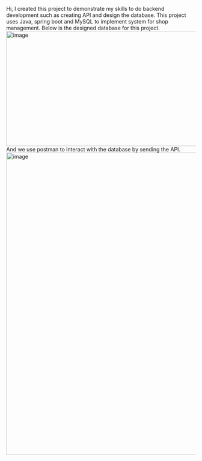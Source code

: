 Hi, I created this project to demonstrate my skills to do backend development such as creating API and design the database.
This project uses Java, spring boot and MySQL to implement system for shop management. Below is the designed database for this project.
<img width="1237" height="305" alt="image" src="https://github.com/user-attachments/assets/1ff69071-29f8-41f0-a514-4d0c448966f6" />
And we use postman to interact with the database by sending the API.
<img width="1851" height="801" alt="image" src="https://github.com/user-attachments/assets/bc797229-0b29-4a77-8108-040746ec0284" />

